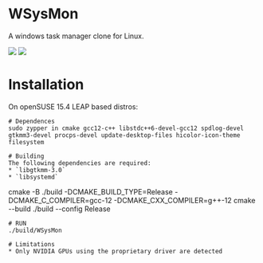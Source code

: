 # WSysMon
A windows task manager clone for Linux.

<img src="screenshots/scr0.png" style="max-width: 70%; height: auto;">
<img src="screenshots/scr1.png" style="max-width: 70%; height: auto;">


# Installation
On openSUSE 15.4 LEAP based distros:
```
# Dependences
sudo zypper in cmake gcc12-c++ libstdc++6-devel-gcc12 spdlog-devel gtkmm3-devel procps-devel update-desktop-files hicolor-icon-theme filesystem

# Building
The following dependencies are required:
* `libgtkmm-3.0`
* `libsystemd`

```
cmake -B ./build -DCMAKE_BUILD_TYPE=Release -DCMAKE_C_COMPILER=gcc-12 -DCMAKE_CXX_COMPILER=g++-12
cmake --build ./build --config Release
```
# RUN
./build/WSysMon

# Limitations
* Only NVIDIA GPUs using the proprietary driver are detected
